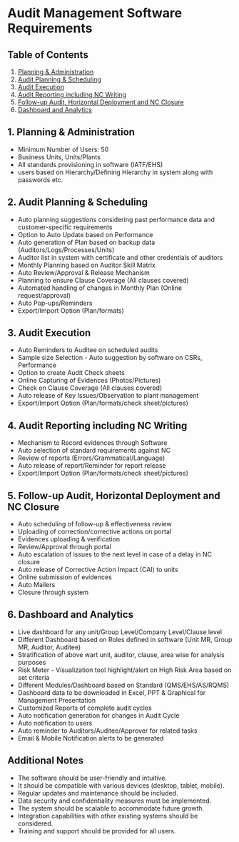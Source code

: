 
# Audit Management Software Requirements

## Table of Contents
1. [Planning & Administration](#1-planning--administration)
2. [Audit Planning & Scheduling](#2-audit-planning--scheduling)
3. [Audit Execution](#3-audit-execution)
4. [Audit Reporting including NC Writing](#4-audit-reporting-including-nc-writing)
5. [Follow-up Audit, Horizontal Deployment and NC Closure](#5-follow-up-audit-horizontal-deployment-and-nc-closure)
6. [Dashboard and Analytics](#6-dashboard-and-analytics)

## 1. Planning & Administration

- Minimum Number of Users: 50
-  Business Units, Units/Plants
- All standards provisioning in software (IATF/EHS)
-  users based on Hierarchy/Defining Hierarchy in system along with passwords etc.

## 2. Audit Planning & Scheduling

- Auto planning suggestions considering past performance data and customer-specific requirements
- Option to Auto Update based on Performance
- Auto generation of Plan based on backup data (Auditors/Logs/Processes/Units)
- Auditor list in system with certificate and other credentials of auditors
- Monthly Planning based on Auditor Skill Matrix
- Auto Review/Approval & Release Mechanism
- Planning to ensure Clause Coverage (All clauses covered)
- Automated handling of changes in Monthly Plan (Online request/approval)
- Auto Pop-ups/Reminders
- Export/Import Option (Plan/formats)

## 3. Audit Execution

- Auto Reminders to Auditee on scheduled audits
- Sample size Selection - Auto suggestion by software on CSRs, Performance
- Option to create Audit Check sheets
- Online Capturing of Evidences (Photos/Pictures)
- Check on Clause Coverage (All clauses covered)
- Auto release of Key Issues/Observation to plant management
- Export/Import Option (Plan/formats/check sheet/pictures)

## 4. Audit Reporting including NC Writing

- Mechanism to Record evidences through Software
- Auto selection of standard requirements against NC
- Review of reports (Errors/Grammatical/Language)
- Auto release of report/Reminder for report release
- Export/Import Option (Plan/formats/check sheet/pictures)

## 5. Follow-up Audit, Horizontal Deployment and NC Closure

- Auto scheduling of follow-up & effectiveness review
- Uploading of correction/corrective actions on portal
- Evidences uploading & verification
- Review/Approval through portal
- Auto escalation of issues to the next level in case of a delay in NC closure
- Auto release of Corrective Action Impact (CAI) to units
- Online submission of evidences
- Auto Mailers
- Closure through system

## 6. Dashboard and Analytics

- Live dashboard for any unit/Group Level/Company Level/Clause level
- Different Dashboard based on Roles defined in software (Unit MR, Group MR, Auditor, Auditee)
- Stratification of above wart unit, auditor, clause, area wise for analysis purposes
- Risk Meter - Visualization tool highlight/alert on High Risk Area based on set criteria
- Different Modules/Dashboard based on Standard (QMS/EHS/AS/RQMS)
- Dashboard data to be downloaded in Excel, PPT & Graphical for Management Presentation
- Customized Reports of complete audit cycles
- Auto notification generation for changes in Audit Cycle
- Auto notification to users
- Auto reminder to Auditors/Auditee/Approver for related tasks
- Email & Mobile Notification alerts to be generated

## Additional Notes

- The software should be user-friendly and intuitive.
- It should be compatible with various devices (desktop, tablet, mobile).
- Regular updates and maintenance should be included.
- Data security and confidentiality measures must be implemented.
- The system should be scalable to accommodate future growth.
- Integration capabilities with other existing systems should be considered.
- Training and support should be provided for all users.
